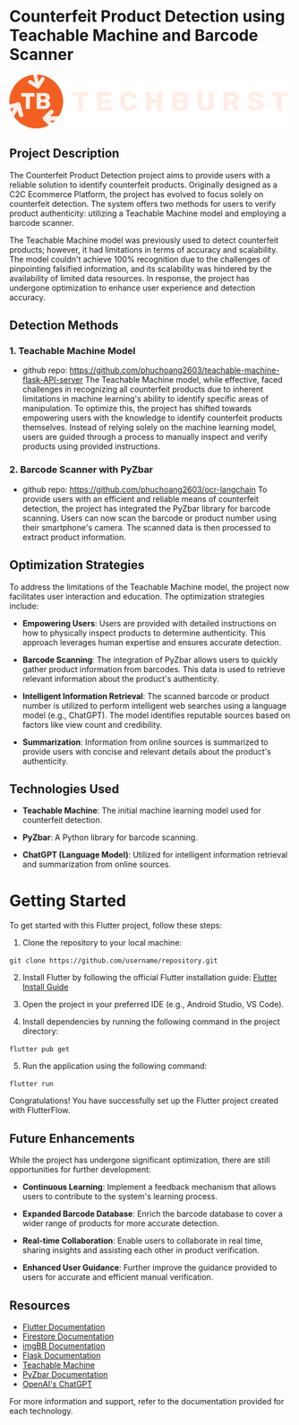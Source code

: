 # Counterfeit Product Detection using Teachable Machine and Barcode Scanner
![Platform Logo](./assets/images/light.png)

## Project Description

The Counterfeit Product Detection project aims to provide users with a reliable solution to identify counterfeit products. Originally designed as a C2C Ecommerce Platform, the project has evolved to focus solely on counterfeit detection. The system offers two methods for users to verify product authenticity: utilizing a Teachable Machine model and employing a barcode scanner.

The Teachable Machine model was previously used to detect counterfeit products; however, it had limitations in terms of accuracy and scalability. The model couldn't achieve 100% recognition due to the challenges of pinpointing falsified information, and its scalability was hindered by the availability of limited data resources. In response, the project has undergone optimization to enhance user experience and detection accuracy.

## Detection Methods

### 1. Teachable Machine Model
- github repo: https://github.com/phuchoang2603/teachable-machine-flask-API-server
The Teachable Machine model, while effective, faced challenges in recognizing all counterfeit products due to inherent limitations in machine learning's ability to identify specific areas of manipulation. To optimize this, the project has shifted towards empowering users with the knowledge to identify counterfeit products themselves. Instead of relying solely on the machine learning model, users are guided through a process to manually inspect and verify products using provided instructions.

### 2. Barcode Scanner with PyZbar 
- github repo: https://github.com/phuchoang2603/ocr-langchain
To provide users with an efficient and reliable means of counterfeit detection, the project has integrated the PyZbar library for barcode scanning. Users can now scan the barcode or product number using their smartphone's camera. The scanned data is then processed to extract product information.

## Optimization Strategies

To address the limitations of the Teachable Machine model, the project now facilitates user interaction and education. The optimization strategies include:

- **Empowering Users**: Users are provided with detailed instructions on how to physically inspect products to determine authenticity. This approach leverages human expertise and ensures accurate detection.

- **Barcode Scanning**: The integration of PyZbar allows users to quickly gather product information from barcodes. This data is used to retrieve relevant information about the product's authenticity.

- **Intelligent Information Retrieval**: The scanned barcode or product number is utilized to perform intelligent web searches using a language model (e.g., ChatGPT). The model identifies reputable sources based on factors like view count and credibility.

- **Summarization**: Information from online sources is summarized to provide users with concise and relevant details about the product's authenticity.

## Technologies Used

- **Teachable Machine**: The initial machine learning model used for counterfeit detection.

- **PyZbar**: A Python library for barcode scanning.

- **ChatGPT (Language Model)**: Utilized for intelligent information retrieval and summarization from online sources.

# Getting Started

To get started with this Flutter project, follow these steps:

1. Clone the repository to your local machine:

`git clone https://github.com/username/repository.git`

2. Install Flutter by following the official Flutter installation guide: [Flutter Install Guide](https://docs.flutter.dev/get-started/install)

3. Open the project in your preferred IDE (e.g., Android Studio, VS Code).

4. Install dependencies by running the following command in the project directory:

`flutter pub get`

5. Run the application using the following command:

`flutter run`

Congratulations! You have successfully set up the Flutter project created with FlutterFlow.

## Future Enhancements

While the project has undergone significant optimization, there are still opportunities for further development:

- **Continuous Learning**: Implement a feedback mechanism that allows users to contribute to the system's learning process.

- **Expanded Barcode Database**: Enrich the barcode database to cover a wider range of products for more accurate detection.

- **Real-time Collaboration**: Enable users to collaborate in real time, sharing insights and assisting each other in product verification.

- **Enhanced User Guidance**: Further improve the guidance provided to users for accurate and efficient manual verification.

## Resources

- [Flutter Documentation](https://flutter.dev/docs)
- [Firestore Documentation](https://firebase.google.com/docs/firestore)
- [imgBB Documentation](https://api.imgbb.com/)
- [Flask Documentation](https://flask.palletsprojects.com/)
- [Teachable Machine](https://teachablemachine.withgoogle.com/)
- [PyZbar Documentation](https://github.com/NaturalHistoryMuseum/pyzbar)
- [OpenAI's ChatGPT](https://platform.openai.com/docs/guides/chat)

For more information and support, refer to the documentation provided for each technology.